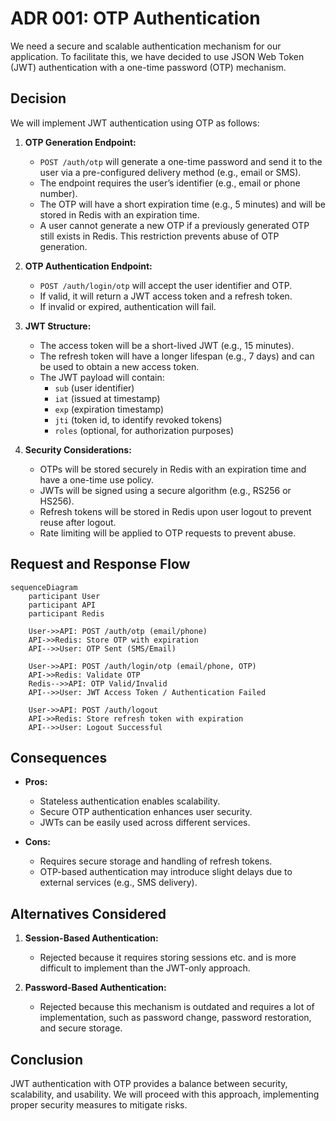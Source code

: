 # ADR 001: OTP Authentication

We need a secure and scalable authentication mechanism for our application. To facilitate this, we have decided to use JSON Web Token (JWT) authentication with a one-time password (OTP) mechanism.

## Decision

We will implement JWT authentication using OTP as follows:

1. **OTP Generation Endpoint:**

   - `POST /auth/otp` will generate a one-time password and send it to the user via a pre-configured delivery method (e.g., email or SMS).
   - The endpoint requires the user’s identifier (e.g., email or phone number).
   - The OTP will have a short expiration time (e.g., 5 minutes) and will be stored in Redis with an expiration time.
   - A user cannot generate a new OTP if a previously generated OTP still exists in Redis. This restriction prevents abuse of OTP generation.

2. **OTP Authentication Endpoint:**

   - `POST /auth/login/otp` will accept the user identifier and OTP.
   - If valid, it will return a JWT access token and a refresh token.
   - If invalid or expired, authentication will fail.

3. **JWT Structure:**

   - The access token will be a short-lived JWT (e.g., 15 minutes).
   - The refresh token will have a longer lifespan (e.g., 7 days) and can be used to obtain a new access token.
   - The JWT payload will contain:
     - `sub` (user identifier)
     - `iat` (issued at timestamp)
     - `exp` (expiration timestamp)
     - `jti` (token id, to identify revoked tokens)
     - `roles` (optional, for authorization purposes)

4. **Security Considerations:**

   - OTPs will be stored securely in Redis with an expiration time and have a one-time use policy.
   - JWTs will be signed using a secure algorithm (e.g., RS256 or HS256).
   - Refresh tokens will be stored in Redis upon user logout to prevent reuse after logout.
   - Rate limiting will be applied to OTP requests to prevent abuse.

## Request and Response Flow

```mermaid
sequenceDiagram
    participant User
    participant API
    participant Redis

    User->>API: POST /auth/otp (email/phone)
    API->>Redis: Store OTP with expiration
    API-->>User: OTP Sent (SMS/Email)
    
    User->>API: POST /auth/login/otp (email/phone, OTP)
    API->>Redis: Validate OTP
    Redis-->>API: OTP Valid/Invalid
    API-->>User: JWT Access Token / Authentication Failed
    
    User->>API: POST /auth/logout
    API->>Redis: Store refresh token with expiration
    API-->>User: Logout Successful
```

## Consequences

- **Pros:**

  - Stateless authentication enables scalability.
  - Secure OTP authentication enhances user security.
  - JWTs can be easily used across different services.

- **Cons:**

  - Requires secure storage and handling of refresh tokens.
  - OTP-based authentication may introduce slight delays due to external services (e.g., SMS delivery).

## Alternatives Considered

1. **Session-Based Authentication:**

   - Rejected because it requires storing sessions etc. and is more difficult to implement than the JWT-only approach.

2. **Password-Based Authentication:**

   - Rejected because this mechanism is outdated and requires a lot of implementation, such as password change, password restoration, and secure storage.

## Conclusion

JWT authentication with OTP provides a balance between security, scalability, and usability. We will proceed with this approach, implementing proper security measures to mitigate risks.

